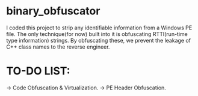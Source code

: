 # binary_obfuscator
I coded this project to strip any identifiable information from a Windows PE file.
The only technique(for now) built into it is obfuscating RTTI(run-time type information) strings. By obfuscating these, we prevent the leakage of C++ class names to the reverse engineer.

# TO-DO LIST:
-> Code Obfuscation & Virtualization.
-> PE Header Obfuscation.
